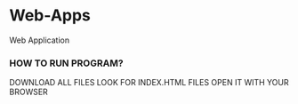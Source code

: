 # Web-Apps
Web Application

### HOW TO RUN PROGRAM?

DOWNLOAD ALL FILES
LOOK FOR INDEX.HTML FILES
OPEN IT WITH YOUR BROWSER
